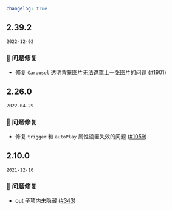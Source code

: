 ```yaml
changelog: true
```

## 2.39.2

`2022-12-02`

### 🐛 问题修复

- 修复 `Carousel` 透明背景图片无法遮罩上一张图片的问题 ([#1901](https://github.com/arco-design/arco-design-vue/pull/1901))


## 2.26.0

`2022-04-29`

### 🐛 问题修复

- 修复 `trigger` 和 `autoPlay` 属性设置失效的问题 ([#1059](https://github.com/arco-design/arco-design-vue/pull/1059))


## 2.10.0

`2021-12-10`

### 🐛 问题修复

- out 子项内未隐藏 ([#343](https://github.com/arco-design/arco-design-vue/pull/343))

